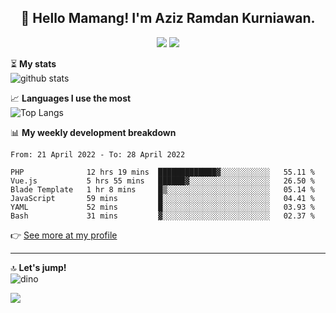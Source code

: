 <h2 align="center">👋 Hello Mamang! I'm Aziz Ramdan Kurniawan.</h2>  
<p align="center">
  <img src="https://komarev.com/ghpvc/?username=azizramdan">
  <img src="https://wakatime.com/badge/user/90056fa0-4c31-4eca-954e-2a3ac05896f9.svg">
</p>
    
⏳ **My stats**  
![github stats](https://github-readme-stats.vercel.app/api?username=azizramdan&show_icons=true&count_private=true&title_color=000&hide_border=true&hide_title=true)  

📈 **Languages I use the most**  
![Top Langs](https://github-readme-stats.vercel.app/api/top-langs/?username=azizramdan&layout=compact&langs_count=6&hide=tsql&hide_border=true&hide_title=true&exclude_repo=Futsal-Go,Futsal-Go-Admin,Sistem-Informasi-Sensus-Harian-Rawat-Inap)  

📊 **My weekly development breakdown**
<!--START_SECTION:waka-->

```text
From: 21 April 2022 - To: 28 April 2022

PHP              12 hrs 19 mins  █████████████▓░░░░░░░░░░░   55.11 %
Vue.js           5 hrs 55 mins   ██████▓░░░░░░░░░░░░░░░░░░   26.50 %
Blade Template   1 hr 8 mins     █▒░░░░░░░░░░░░░░░░░░░░░░░   05.14 %
JavaScript       59 mins         █░░░░░░░░░░░░░░░░░░░░░░░░   04.41 %
YAML             52 mins         █░░░░░░░░░░░░░░░░░░░░░░░░   03.93 %
Bash             31 mins         ▓░░░░░░░░░░░░░░░░░░░░░░░░   02.37 %
```

<!--END_SECTION:waka-->
👉 [See more at my profile](https://wakatime.com/@azizramdan)
***
🔝 **Let's jump!**  
![dino](https://raw.githubusercontent.com/azizramdan/azizramdan/master/dino.gif)  

![](https://hit.yhype.me/github/profile?user_id=27954794)
